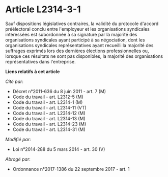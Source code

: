 # Article L2314-3-1

Sauf dispositions législatives contraires, la validité du protocole d'accord préélectoral conclu entre l'employeur et les
organisations syndicales intéressées est subordonnée à sa signature par la majorité des organisations syndicales ayant
participé à sa négociation, dont les organisations syndicales représentatives ayant recueilli la majorité des suffrages
exprimés lors des dernières élections professionnelles ou, lorsque ces résultats ne sont pas disponibles, la majorité des
organisations représentatives dans l'entreprise.

**Liens relatifs à cet article**

_Cité par_:

  - Décret n°2011-636 du 8 juin 2011 - art. 7 (M)
  - Code du travail - art. L2312-5 (M)
  - Code du travail - art. L2314-1 (M)
  - Code du travail - art. L2314-11 (VT)
  - Code du travail - art. L2314-12 (M)
  - Code du travail - art. L2314-13 (M)
  - Code du travail - art. L2314-23 (M)
  - Code du travail - art. L2314-31 (M)

_Modifié par_:

  - Loi n°2014-288 du 5 mars 2014 - art. 30 (V)

_Abrogé par_:

  - Ordonnance n°2017-1386 du 22 septembre 2017 - art. 1
